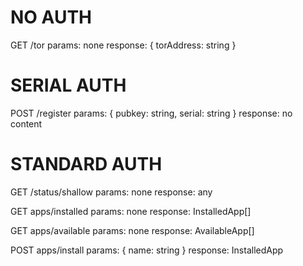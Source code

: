 # NO AUTH
GET /tor
params: none
response: { torAddress: string }


# SERIAL AUTH
POST /register
params: { pubkey: string, serial: string }
response: no content


# STANDARD AUTH
GET /status/shallow
params: none
response: any

GET apps/installed
params: none
response: InstalledApp[]

GET apps/available
params: none
response: AvailableApp[]

POST apps/install
params: { name: string }
response: InstalledApp